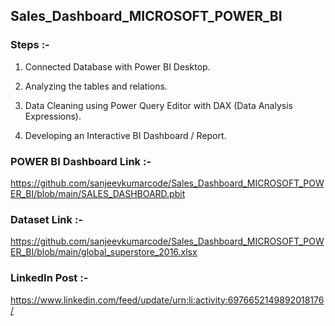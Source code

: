 ## Sales_Dashboard_MICROSOFT_POWER_BI

### Steps :-

1. Connected Database with Power BI Desktop.
 
2. Analyzing the tables and relations.

3. Data Cleaning using Power Query Editor with DAX (Data Analysis Expressions).
 
4. Developing an Interactive BI Dashboard / Report.

### POWER BI Dashboard Link :-
https://github.com/sanjeevkumarcode/Sales_Dashboard_MICROSOFT_POWER_BI/blob/main/SALES_DASHBOARD.pbit

### Dataset Link :-
https://github.com/sanjeevkumarcode/Sales_Dashboard_MICROSOFT_POWER_BI/blob/main/global_superstore_2016.xlsx

### LinkedIn Post :-
https://www.linkedin.com/feed/update/urn:li:activity:6976652149892018176/
